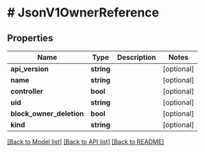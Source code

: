 # # JsonV1OwnerReference

## Properties

Name | Type | Description | Notes
------------ | ------------- | ------------- | -------------
**api_version** | **string** |  | [optional]
**name** | **string** |  | [optional]
**controller** | **bool** |  | [optional]
**uid** | **string** |  | [optional]
**block_owner_deletion** | **bool** |  | [optional]
**kind** | **string** |  | [optional]

[[Back to Model list]](../../README.md#models) [[Back to API list]](../../README.md#endpoints) [[Back to README]](../../README.md)
